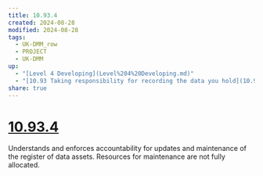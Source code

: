 ```yaml
---
title: 10.93.4
created: 2024-08-28
modified: 2024-08-28
tags:
  - UK-DMM_row
  - PROJECT
  - UK-DMM
up:
  - "[Level 4 Developing](Level%204%20Developing.md)"
  - "[10.93 Taking responsibility for recording the data you hold](10.93%20Taking%20responsibility%20for%20recording%20the%20data%20you%20hold.md)"
share: true
---
```

# [10.93.4](10.93.4.md)

Understands and enforces accountability for updates and maintenance of the register of data assets. Resources for maintenance are not fully allocated.
